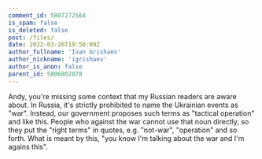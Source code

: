 ```yaml
---
comment_id: 5807272564
is_spam: false
is_deleted: false
post: /files/
date: 2022-03-26T19:50:09Z
author_fullname: 'Ivan Grishaev'
author_nickname: 'igrishaev'
author_is_anon: false
parent_id: 5806802078
---
```


<p>Andy, you're missing some context that my Russian readers are aware about. In Russia, it's strictly prohibited to name the Ukrainian events as "war". Instead, our government proposes such terms as "tactical operation" and like this. People who against the war cannot use that noun directly, so they put the "right terms" in quotes, e.g. "not-war", "operation" and so forth. What is meant by this, "you know I'm talking about the war and I'm agains this".</p>

